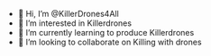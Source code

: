 - 👋 Hi, I’m @KillerDrones4All
- 👀 I’m interested in Killerdrones
- 🌱 I’m currently learning to produce Killerdrones
- 💞️ I’m looking to collaborate on Killing with drones


<!---
KillerDrones4All/KillerDrones4All is a ✨ special ✨ repository because its `README.md` (this file) appears on your GitHub profile.
You can click the Preview link to take a look at your changes.
--->
